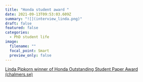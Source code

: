 ```yaml
---
title: "Honda student award "
date: 2021-09-13T09:53:03.609Z
summary: "![](interview_linda.png)"
draft: false
featured: false
categories:
  - PhD student life
image:
  filename: ""
  focal_point: Smart
  preview_only: false
---
```

<!--StartFragment-->

[Linda Pipkorn winner of Honda Outstanding Student Paper Award (chalmers.se)](https://intranet.chalmers.se/en/current/news/linda-pipkorn-winner-of-honda-outstanding-student-paper-award/)

<!--EndFragment-->